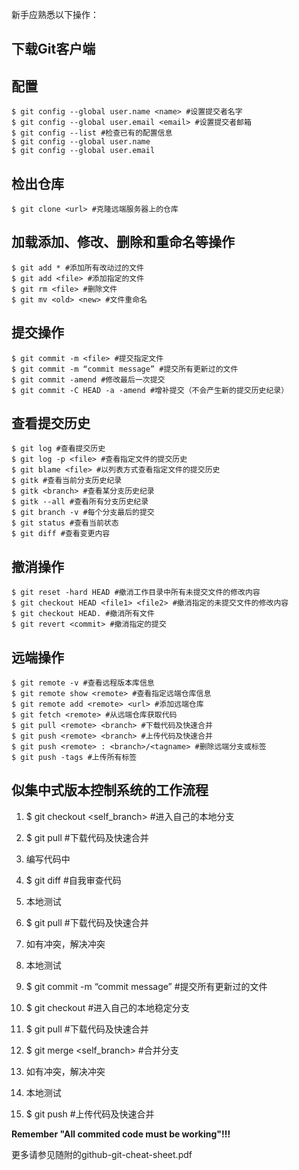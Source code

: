 新手应熟悉以下操作：

下载Git客户端
------------

配置
------------
    $ git config --global user.name <name> #设置提交者名字
    $ git config --global user.email <email> #设置提交者邮箱
    $ git config --list #检查已有的配置信息
    $ git config --global user.name
    $ git config --global user.email

检出仓库
------------
    $ git clone <url> #克隆远端服务器上的仓库
    
加载添加、修改、删除和重命名等操作
------------
    $ git add * #添加所有改动过的文件
    $ git add <file> #添加指定的文件
    $ git rm <file> #删除文件
    $ git mv <old> <new> #文件重命名

提交操作
------------
    $ git commit -m <file> #提交指定文件
    $ git commit -m “commit message” #提交所有更新过的文件
    $ git commit -amend #修改最后一次提交
    $ git commit -C HEAD -a -amend #增补提交（不会产生新的提交历史纪录）

查看提交历史
------------
    $ git log #查看提交历史
    $ git log -p <file> #查看指定文件的提交历史
    $ git blame <file> #以列表方式查看指定文件的提交历史
    $ gitk #查看当前分支历史纪录
    $ gitk <branch> #查看某分支历史纪录
    $ gitk --all #查看所有分支历史纪录
    $ git branch -v #每个分支最后的提交
    $ git status #查看当前状态
    $ git diff #查看变更内容

撤消操作
------------
    $ git reset -hard HEAD #撤消工作目录中所有未提交文件的修改内容
    $ git checkout HEAD <file1> <file2> #撤消指定的未提交文件的修改内容
    $ git checkout HEAD. #撤消所有文件
    $ git revert <commit> #撤消指定的提交
    
远端操作
------------
    $ git remote -v #查看远程版本库信息
    $ git remote show <remote> #查看指定远端仓库信息
    $ git remote add <remote> <url> #添加远端仓库
    $ git fetch <remote> #从远端仓库获取代码
    $ git pull <remote> <branch> #下载代码及快速合并
    $ git push <remote> <branch> #上传代码及快速合并
    $ git push <remote> : <branch>/<tagname> #删除远端分支或标签
    $ git push -tags #上传所有标签

似集中式版本控制系统的工作流程
------------	
1.  $ git checkout <self_branch> #进入自己的本地分支
2.	$ git pull <remote> <branch> #下载代码及快速合并
3.	编写代码中
4.  $ git diff #自我审查代码
5.  本地测试
6.	$ git pull <remote> <branch> #下载代码及快速合并
7.	如有冲突，解决冲突
8.  本地测试
9.  $ git commit -m “commit message” #提交所有更新过的文件

10.  $ git checkout <branch> #进入自己的本地稳定分支
11.	$ git pull <remote> <branch> #下载代码及快速合并
12. $ git merge <self_branch> #合并分支
13.	如有冲突，解决冲突
14. 本地测试
15. $ git push <remote> <branch> #上传代码及快速合并
	
**Remember "All commited code must be working"!!!**

更多请参见随附的github-git-cheat-sheet.pdf